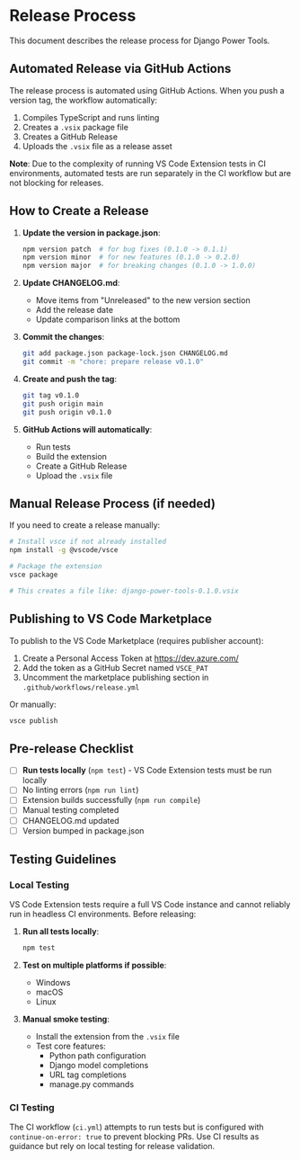 # Release Process

This document describes the release process for Django Power Tools.

## Automated Release via GitHub Actions

The release process is automated using GitHub Actions. When you push a version tag, the workflow automatically:

1. Compiles TypeScript and runs linting
2. Creates a `.vsix` package file
3. Creates a GitHub Release
4. Uploads the `.vsix` file as a release asset

**Note**: Due to the complexity of running VS Code Extension tests in CI environments, automated tests are run separately in the CI workflow but are not blocking for releases.

## How to Create a Release

1. **Update the version in package.json**:
   ```bash
   npm version patch  # for bug fixes (0.1.0 -> 0.1.1)
   npm version minor  # for new features (0.1.0 -> 0.2.0)
   npm version major  # for breaking changes (0.1.0 -> 1.0.0)
   ```

2. **Update CHANGELOG.md**:
   - Move items from "Unreleased" to the new version section
   - Add the release date
   - Update comparison links at the bottom

3. **Commit the changes**:
   ```bash
   git add package.json package-lock.json CHANGELOG.md
   git commit -m "chore: prepare release v0.1.0"
   ```

4. **Create and push the tag**:
   ```bash
   git tag v0.1.0
   git push origin main
   git push origin v0.1.0
   ```

5. **GitHub Actions will automatically**:
   - Run tests
   - Build the extension
   - Create a GitHub Release
   - Upload the `.vsix` file

## Manual Release Process (if needed)

If you need to create a release manually:

```bash
# Install vsce if not already installed
npm install -g @vscode/vsce

# Package the extension
vsce package

# This creates a file like: django-power-tools-0.1.0.vsix
```

## Publishing to VS Code Marketplace

To publish to the VS Code Marketplace (requires publisher account):

1. Create a Personal Access Token at https://dev.azure.com/
2. Add the token as a GitHub Secret named `VSCE_PAT`
3. Uncomment the marketplace publishing section in `.github/workflows/release.yml`

Or manually:
```bash
vsce publish
```

## Pre-release Checklist

- [ ] **Run tests locally** (`npm test`) - VS Code Extension tests must be run locally
- [ ] No linting errors (`npm run lint`)
- [ ] Extension builds successfully (`npm run compile`)
- [ ] Manual testing completed
- [ ] CHANGELOG.md updated
- [ ] Version bumped in package.json

## Testing Guidelines

### Local Testing

VS Code Extension tests require a full VS Code instance and cannot reliably run in headless CI environments. Before releasing:

1. **Run all tests locally**:
   ```bash
   npm test
   ```

2. **Test on multiple platforms if possible**:
   - Windows
   - macOS
   - Linux

3. **Manual smoke testing**:
   - Install the extension from the `.vsix` file
   - Test core features:
     - Python path configuration
     - Django model completions
     - URL tag completions
     - manage.py commands

### CI Testing

The CI workflow (`ci.yml`) attempts to run tests but is configured with `continue-on-error: true` to prevent blocking PRs. Use CI results as guidance but rely on local testing for release validation.